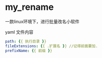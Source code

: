 # my_rename

一款linux环境下，进行批量改名小软件

yaml 文件内容
```yaml
path: {{ 执行目录 }}
fileExtensions: {{ .扩展名 }} //记得前面要加.
prefixName: {{ 前缀 }}
```

